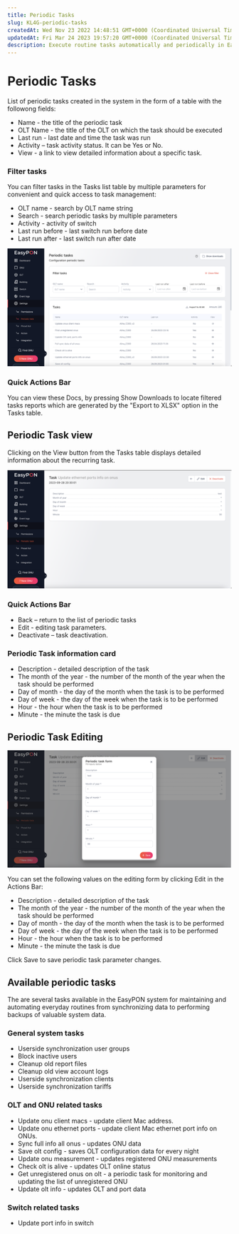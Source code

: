 ```yaml
---
title: Periodic Tasks
slug: KL4G-periodic-tasks
createdAt: Wed Nov 23 2022 14:48:51 GMT+0000 (Coordinated Universal Time)
updatedAt: Fri Mar 24 2023 19:57:20 GMT+0000 (Coordinated Universal Time)
description: Execute routine tasks automatically and periodically in EasyPON system.
---
```


# Periodic Tasks

List of periodic tasks created in the system in the form of a table with the followong fields:

* Name - the title of the periodic task
* OLT Name - the title of the OLT on which the task should be executed
* Last run - last date and time the task was run
* Activity – task activity status. It can be Yes or No.
* View - a link to view detailed information about a specific task.

### Filter tasks

You can filter tasks in the Tasks list table by multiple parameters for convenient and quick access to task management:

* OLT name - search by OLT name string
* Search - search periodic tasks by multiple parameters
* Activity - activity of switch
* Last run before - last switch run before date
* Last run after - last switch run after date

![Tasks list](<../.gitbook/assets/Screenshot 2023-09-26 at 23.19.34.png>)

### Quick Actions Bar

You can view these Docs, by pressing Show Downloads to locate filtered tasks reports which are generated by the "Export to XLSX" option in the Tasks table.

## Periodic Task view

Clicking on the View button from the Tasks table displays detailed information about the recurring task.

![Periodic Task page](<../.gitbook/assets/Screenshot 2023-09-28 at 21.12.39.png>)

### Quick Actions Bar

* Back – return to the list of periodic tasks
* Edit - editing task parameters.
* Deactivate – task deactivation.

### Periodic Task information card

* Description - detailed description of the task
* The month of the year - the number of the month of the year when the task should be performed
* Day of month - the day of the month when the task is to be performed
* Day of week - the day of the week when the task is to be performed
* Hour - the hour when the task is to be performed
* Minute - the minute the task is due

## Periodic Task Editing

![Periodic Task editing form](<../.gitbook/assets/Screenshot 2023-09-28 at 21.12.53.png>)

You can set the following values on the editing form by clicking Edit in the Actions Bar:

* Description - detailed description of the task
* The month of the year - the number of the month of the year when the task should be performed
* Day of month - the day of the month when the task is to be performed
* Day of week - the day of the week when the task is to be performed
* Hour - the hour when the task is to be performed
* Minute - the minute the task is due

Click Save to save periodic task parameter changes.

## Available periodic tasks

The are several tasks available in the EasyPON system for maintaining and automating everyday routines from synchronizing data to performing backups of valuable system data.

### General system tasks

* Userside synchronization user groups
* Block inactive users
* Cleanup old report files
* Cleanup old view account logs
* Userside synchronization clients
* Userside synchronization tariffs

### OLT and ONU related tasks

* Update onu client macs - update client Mac address.
* Update onu ethernet ports - update client Mac ethernet port info on ONUs.
* Sync full info all onus - updates ONU data
* Save olt config - saves OLT configuration data for every night
* Update onu measurement - updates registered ONU measurements
* Check olt is alive - updates OLT online status
* Get unregistered onus on olt - a periodic task for monitoring and updating the list of unregistered ONU
* Update olt info - updates OLT and port data

### Switch related tasks

* Update port info in switch
